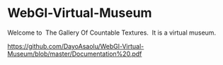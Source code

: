 # WebGl-Virtual-Museum
Welcome to ​ The Gallery Of Countable Textures. ​ It is a virtual museum. 

https://github.com/DayoAsaolu/WebGl-Virtual-Museum/blob/master/Documentation%20.pdf
